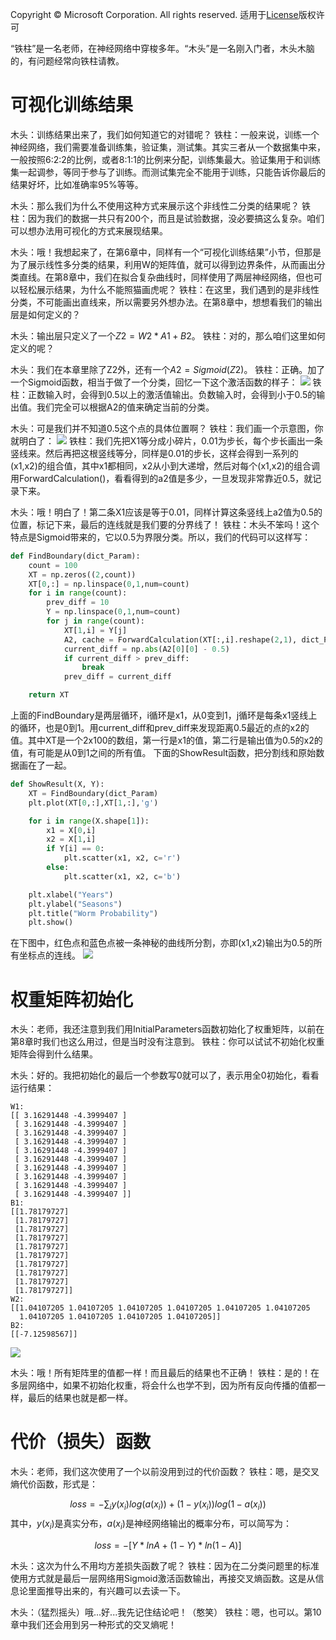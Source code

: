 Copyright © Microsoft Corporation. All rights reserved.
  适用于[License](https://github.com/Microsoft/ai-edu/blob/master/LICENSE.md)版权许可

“铁柱”是一名老师，在神经网络中穿梭多年。“木头”是一名刚入门者，木头木脑的，有问题经常向铁柱请教。

# 可视化训练结果

木头：训练结果出来了，我们如何知道它的对错呢？
铁柱：一般来说，训练一个神经网络，我们需要准备训练集，验证集，测试集。其实三者从一个数据集中来，一般按照6:2:2的比例，或者8:1:1的比例来分配，训练集最大。验证集用于和训练集一起调参，等同于参与了训练。而测试集完全不能用于训练，只能告诉你最后的结果好坏，比如准确率95%等等。

木头：那么我们为什么不使用这种方式来展示这个非线性二分类的结果呢？
铁柱：因为我们的数据一共只有200个，而且是试验数据，没必要搞这么复杂。咱们可以想办法用可视化的方式来展现结果。

木头：哦！我想起来了，在第6章中，同样有一个“可视化训练结果”小节，但那是为了展示线性多分类的结果，利用W的矩阵值，就可以得到边界条件，从而画出分类直线。在第8章中，我们在拟合复杂曲线时，同样使用了两层神经网络，但也可以轻松展示结果，为什么不能照猫画虎呢？
铁柱：在这里，我们遇到的是非线性分类，不可能画出直线来，所以需要另外想办法。在第8章中，想想看我们的输出层是如何定义的？

木头：输出层只定义了一个$Z2=W2*A1+B2$。
铁柱：对的，那么咱们这里如何定义的呢？

木头：我们在本章里除了Z2外，还有一个$A2=Sigmoid(Z2)$。
铁柱：正确。加了一个Sigmoid函数，相当于做了一个分类，回忆一下这个激活函数的样子：
<img src='./Images/7/sigmoid.png'/>
铁柱：正数输入时，会得到0.5以上的激活值输出。负数输入时，会得到小于0.5的输出值。我们完全可以根据A2的值来确定当前的分类。

木头：可是我们并不知道0.5这个点的具体位置啊？
铁柱：我们画一个示意图，你就明白了：
<img src='./Images/9/ShowResult.jpg'/>
铁柱：我们先把X1等分成小碎片，0.01为步长，每个步长画出一条竖线来。然后再把这根竖线等分，同样是0.01的步长，这样会得到一系列的(x1,x2)的组合值，其中x1都相同，x2从小到大递增，然后对每个(x1,x2)的组合调用ForwardCalculation()，看看得到的a2值是多少，一旦发现非常靠近0.5，就记录下来。

木头：哦！明白了！第二条X1应该是等于0.01，同样计算这条竖线上a2值为0.5的位置，标记下来，最后的连线就是我们要的分界线了！
铁柱：木头不笨吗！这个特点是Sigmoid带来的，它以0.5为界限分类。所以，我们的代码可以这样写：

```Python
def FindBoundary(dict_Param):
    count = 100
    XT = np.zeros((2,count))
    XT[0,:] = np.linspace(0,1,num=count)
    for i in range(count):
        prev_diff = 10
        Y = np.linspace(0,1,num=count)
        for j in range(count):
            XT[1,i] = Y[j]
            A2, cache = ForwardCalculation(XT[:,i].reshape(2,1), dict_Param)
            current_diff = np.abs(A2[0][0] - 0.5)
            if current_diff > prev_diff:
                break
            prev_diff = current_diff

    return XT
```
上面的FindBoundary是两层循环，i循环是x1，从0变到1，j循环是每条x1竖线上的循环，也是0到1。用current_diff和prev_diff来发现距离0.5最近的点的x2的值。其中XT是一个2x100的数组，第一行是x1的值，第二行是输出值为0.5的x2的值，有可能是从0到1之间的所有值。
下面的ShowResult函数，把分割线和原始数据画在了一起。

```Python
def ShowResult(X, Y):
    XT = FindBoundary(dict_Param)
    plt.plot(XT[0,:],XT[1,:],'g')

    for i in range(X.shape[1]):
        x1 = X[0,i]
        x2 = X[1,i]
        if Y[i] == 0:
            plt.scatter(x1, x2, c='r')
        else:
            plt.scatter(x1, x2, c='b')

    plt.xlabel("Years")
    plt.ylabel("Seasons")
    plt.title("Worm Probability")
    plt.show()

```

在下图中，红色点和蓝色点被一条神秘的曲线所分割，亦即(x1,x2)输出为0.5的所有坐标点的连线。
<img src='./Images/9/Result.png'/>

# 权重矩阵初始化

木头：老师，我还注意到我们用InitialParameters函数初始化了权重矩阵，以前在第8章时我们也这么用过，但是当时没有注意到。
铁柱：你可以试试不初始化权重矩阵会得到什么结果。

木头：好的。我把初始化的最后一个参数写0就可以了，表示用全0初始化，看看运行结果：
```
W1: 
[[ 3.16291448 -4.3999407 ]
 [ 3.16291448 -4.3999407 ]
 [ 3.16291448 -4.3999407 ]
 [ 3.16291448 -4.3999407 ]
 [ 3.16291448 -4.3999407 ]
 [ 3.16291448 -4.3999407 ]
 [ 3.16291448 -4.3999407 ]
 [ 3.16291448 -4.3999407 ]
 [ 3.16291448 -4.3999407 ]
 [ 3.16291448 -4.3999407 ]]
B1: 
[[1.78179727]
 [1.78179727]
 [1.78179727]
 [1.78179727]
 [1.78179727]
 [1.78179727]
 [1.78179727]
 [1.78179727]
 [1.78179727]
 [1.78179727]]
W2: 
[[1.04107205 1.04107205 1.04107205 1.04107205 1.04107205 1.04107205
  1.04107205 1.04107205 1.04107205 1.04107205]]
B2: 
[[-7.12598567]]
```
<img src='./Images/9/ZeroWeight.png'/>

木头：哦！所有矩阵里的值都一样！而且最后的结果也不正确！
铁柱：是的！在多层网络中，如果不初始化权重，将会什么也学不到，因为所有反向传播的值都一样，最后的结果也就是都一样。

# 代价（损失）函数
木头：老师，我们这次使用了一个以前没用到过的代价函数？
铁柱：嗯，是交叉熵代价函数，形式是：

$$loss = - \sum_{i}y(x_i)log(a(x_i)) + (1 - y(x_i))log(1 - a(x_i))$$
其中，$y(x_i)$是真实分布，$a(x_i)$是神经网络输出的概率分布，可以简写为：

$$loss = -[Y*lnA + (1-Y)*ln(1-A)]$$

木头：这次为什么不用均方差损失函数了呢？
铁柱：因为在二分类问题里的标准使用方式就是最后一层网络用Sigmoid激活函数输出，再接交叉熵函数。这是从信息论里面推导出来的，有兴趣可以去读一下。

木头：（猛烈摇头）哦...好...我先记住结论吧！（憨笑）
铁柱：嗯，也可以。第10章中我们还会用到另一种形式的交叉熵呢！
